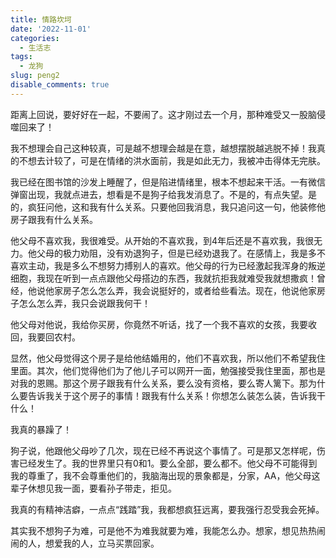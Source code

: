```yaml
---
title: 情路坎坷
date: '2022-11-01'
categories:
  - 生活志
tags:
  - 龙狗
slug: peng2
disable_comments: true
---
```


距离上回说，要好好在一起，不要闹了。这才刚过去一个月，那种难受又一股脑侵噬回来了！

我不想理会自己这种较真，可是越不想理会越是在意，越想摆脱越逃脱不掉！我真的不想去计较了，可是在情绪的洪水面前，我是如此无力，我被冲击得体无完肤。

我已经在图书馆的沙发上睡醒了，但是陷进情绪里，根本不想起来干活。一有微信弹窗出现，我就点进去，想看是不是狗子给我发消息了。不是的，有点失望。是的，疯狂问他，这和我有什么关系。只要他回我消息，我只追问这一句，他装修他房子跟我有什么关系。

他父母不喜欢我，我很难受。从开始的不喜欢我，到4年后还是不喜欢我，我很无力。他父母的极力劝阻，没有劝退狗子，但是已经劝退我了。在感情上，我是多不喜欢主动，我是多么不想努力搏别人的喜欢。他父母的行为已经激起我浑身的叛逆细胞，我现在听到一点点跟他父母搭边的东西，我就抗拒我就难受我就想撒疯！曾经，他说他家房子怎么怎么弄，我会说挺好的，或者给些看法。现在，他说他家房子怎么怎么弄，我只会说跟我何干！

他父母对他说，我给你买房，你竟然不听话，找了一个我不喜欢的女孩，我要收回，我要回农村。

显然，他父母觉得这个房子是给他结婚用的，他们不喜欢我，所以他们不希望我住里面。其次，他们觉得他们为了他儿子可以网开一面，勉强接受我住里面，那也是对我的恩赐。那这个房子跟我有什么关系，要么没有资格，要么寄人篱下。那为什么要告诉我关于这个房子的事情！跟我有什么关系！你想怎么装怎么装，告诉我干什么！

我真的暴躁了！

狗子说，他跟他父母吵了几次，现在已经不再说这个事情了。可是那又怎样呢，伤害已经发生了。我的世界里只有0和1。要么全部，要么都不。他父母不可能得到我的尊重了，我不会尊重他们的，我脑海出现的景象都是，分家，AA，他父母这辈子休想见我一面，要看孙子带走，拒见。

我真的有精神洁癖，一点点“践踏”我，我都想疯狂远离，要我强行忍受我会死掉。

其实我不想狗子为难，可是他不为难我就要为难，我能怎么办。想家，想见热热闹闹的人，想爱我的人，立马买票回家。



